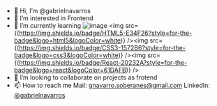 - 👋 Hi, I’m @gabrielnavarros
- 👀 I’m interested in Frontend
- 🌱 I’m currently learning ![image]({https://img.shields.io/badge/JavaScript-323330?style=for-the-badge&logo=javascript&logoColor=F7DF1E}) <img src={(https://img.shields.io/badge/HTML5-E34F26?style=for-the-badge&logo=html5&logoColor=white)} /><img src={(https://img.shields.io/badge/CSS3-1572B6?style=for-the-badge&logo=css3&logoColor=white)} /><img src={(https://img.shields.io/badge/React-20232A?style=for-the-badge&logo=react&logoColor=61DAFB)} />
- 💞️ I’m looking to collaborate on projects as frotend
- 📫 How to reach me 
      Mail: gnavarro.soberanes@gmail.com
      LinkedIn: [@gabrielnavarros](https://www.linkedin.com/in/gabrielnavarros/)

<!---
gabrielnavarros/gabrielnavarros is a ✨ special ✨ repository because its `README.md` (this file) appears on your GitHub profile.
You can click the Preview link to take a look at your changes.
--->
